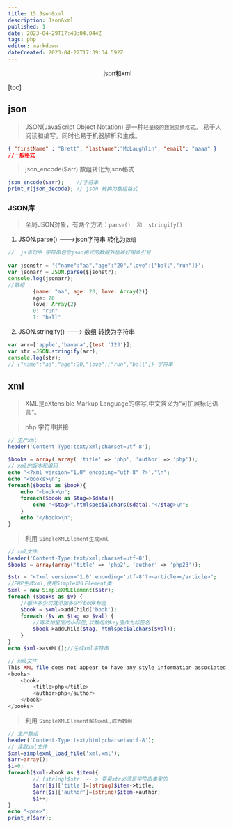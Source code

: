 ```yaml
---
title: 15.Json&xml
description: Json&xml
published: 1
date: 2023-04-29T17:48:04.044Z
tags: php
editor: markdown
dateCreated: 2023-04-22T17:39:34.592Z
---
```


<center>json和xml</center>

[toc]

## json

> JSON(JavaScript Object Notation) 是一种`轻量级的数据交换格式`。 易于人阅读和编写。同时也易于机器解析和生成。 

```json
{ "firstName" : "Brett", "lastName":"McLaughlin", "email": "aaaa" }
//一般格式
```



> json_encode($arr)  数组转化为json格式

```php
json_encode($arr);    //字符串
print_r(json_decode); // json 转换为数组格式
```

### JSON库

> 全局JSON对象，有两个方法：`parse()  和  stringify()`

1. JSON.parse()   --->json字符串  转化为`数组`

```js
//  js语句中 字符串包含json格式的数据外层最好用单引号
 
var jsonstr = '{"name":"aa","age":"20","love":["ball","run"]}';
var jsonarr = JSON.parse($jsonstr);
console.log(jsonarr);
//数组
        {name: "aa", age: 20, love: Array(2)}
        age: 20
        love: Array(2)
        0: "run"
        1: "ball"
```

2. JSON.stringify()   ---> 数组 转换为字符串

```js
var arr=['apple','banana',{test:'123'}]; 
var str =JSON.stringify(arr);
console.log(str);
// {"name":"aa","age":20,"love":["run","ball"]} 字符串
```



## xml

> XML是eXtensible Markup Language的缩写,中文含义为“可扩展标记语言”。



> php 字符串拼接

```php
// 生产xml
header('Content-Type:text/xml;charset=utf-8');

$books = array( array( 'title' => 'php', 'author' => 'php'));
// xml的版本和编码
echo '<?xml version="1.0" encoding="utf-8" ?>'."\n"; 
echo "<books>\n";
foreach($books as $book){
    echo "<book>\n";
    foreach($book as $tag=>$data){
        echo "<$tag>".htmlspecialchars($data)."</$tag>\n"; 
    }
    echo "</book>\n"; 
}
```



> 利用 `SimpleXMLElement⽣成xml`

```php
// xml文件
header('Content-Type:text/xml;charset=utf-8');
$books = array(array('title' => 'php2', 'author' => 'php23'));

$str = "<?xml version='1.0' encoding='utf-8'?><article></article>";
//PHP生成xml,使用SimpleXMLElement类
$xml = new SimpleXMLElement($str);
foreach ($books as $v) {
    //循环多少次就添加多少个book标签
    $book = $xml->addChild('book');
    foreach ($v as $tag => $val) {
        //再添加里面的小标签,以数组的key值作为标签名
        $book->addChild($tag, htmlspecialchars($val));
    }
}
echo $xml->asXML();//生成xml字符串

```

```php
// xml文件
This XML file does not appear to have any style information associated with it. The document tree is shown below.
<books>
    <book>
        <title>php</title>
        <author>php</author>
    </book>
</books>
```



>  利用  `SimpleXMLElement解析xml,成为数组`



```php
// 生产数组
header('Content-Type:text/html;charset=utf-8'); 
// 读取xml文件
$xml=simplexml_load_file('xml.xml'); 
$arr=array(); 
$i=0;
foreach($xml->book as $item){ 
    	// (string)$str  -- > 变量str必须是字符串类型的
        $arr[$i]['title']=(string)$item->title; 
        $arr[$i]['author']=(string)$item->author; 
        $i++;
}
echo "<pre>"; 
print_r($arr);
```

